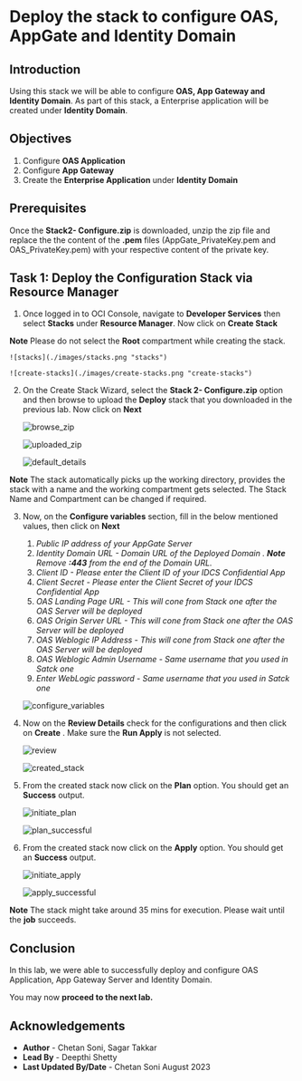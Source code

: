 # Deploy the stack to configure OAS, AppGate and Identity Domain

## Introduction

Using this stack we will be able to configure **OAS, App Gateway and Identity Domain**. As part of this stack, a Enterprise application will be created under **Identity Domain**.

## Objectives

1.	Configure **OAS Application**
2. 	Configure **App Gateway**
3.	Create the **Enterprise Application** under **Identity Domain** 

## Prerequisites

Once the **Stack2- Configure.zip** is downloaded, unzip the zip file and replace the the content of the **.pem** files (AppGate_PrivateKey.pem and OAS_PrivateKey.pem) with your respective content of the private key.

## Task 1: Deploy the Configuration Stack via Resource Manager

1. Once logged in to OCI Console, navigate to **Developer Services** then select **Stacks** under **Resource Manager**. Now click on **Create Stack**

**Note** Please do not select the **Root** compartment while creating the stack.


	![stacks](./images/stacks.png "stacks")
	
	![create-stacks](./images/create-stacks.png "create-stacks")
	
 
2. On the Create Stack Wizard, select the **Stack 2- Configure.zip** option and then browse to upload the **Deploy** stack that you downloaded in the previous lab. Now click on **Next**

	![browse_zip ](./images/browse_zip.jpg "browse_zip")
	
	![uploaded_zip](./images/uploaded_zip.jpg "uploaded_zip")
	
	![default_details](./images/default_details.jpg "default_details")
	
**Note** The stack automatically picks up the working directory, provides the stack with a name and the working compartment gets selected. The Stack Name and Compartment can be changed if required.

3. Now, on the **Configure variables** section, fill in the below mentioned values, then click on **Next**

	1. *Public IP address of your AppGate Server*
	2. *Identity Domain URL - Domain URL of the Deployed Domain . **Note** Remove **:443** from the end of the Domain URL.*
   	3. *Client ID - Please enter the Client ID of your IDCS Confidential App*
    4. *Client Secret - Please enter the Client Secret of your IDCS Confidential App*
	5. *OAS Landing Page URL - This will cone from Stack one after the OAS Server will be deployed*
	6. *OAS Origin Server URL - This will cone from Stack one after the OAS Server will be deployed*
	7. *OAS Weblogic IP Address - This will cone from Stack one after the OAS Server will be deployed*
	8. *OAS Weblogic Admin Username - Same username that you used in Satck one*
	8. *Enter WebLogic password - Same username that you used in Satck one*
    


	![configure_variables](./images/configure_variables.png "configure_variables")
	
	
4. Now on the **Review Details** check for the configurations and then click on **Create** . Make sure the **Run Apply** is not selected.

	![review](./images/review.png "review")
	
	![created_stack](./images/created_stack.png "created_stack")
	
9. From the created stack now click on the **Plan** option. You should get an **Success** output.

	![initiate_plan](./images/initiate_plan.png "initiate_plan")
	
	![plan_successful](./images/plan_successful.png "plan_successful")
	
9. From the created stack now click on the **Apply** option. You should get an **Success** output.	

	![initiate_apply](./images/initiate_apply.png "initiate_apply")

	![apply_successful](./images/apply_successful.png "apply_successful")
	
**Note** The stack might take around 35 mins for execution. Please wait until the **job** succeeds.

	
## Conclusion
 
In this lab, we were able to successfully deploy and configure OAS Application, App Gateway Server and Identity Domain. 

 You may now **proceed to the next lab.**

## Acknowledgements
* **Author** - Chetan Soni, Sagar Takkar
* **Lead By** - Deepthi Shetty 
* **Last Updated By/Date** - Chetan Soni August 2023


